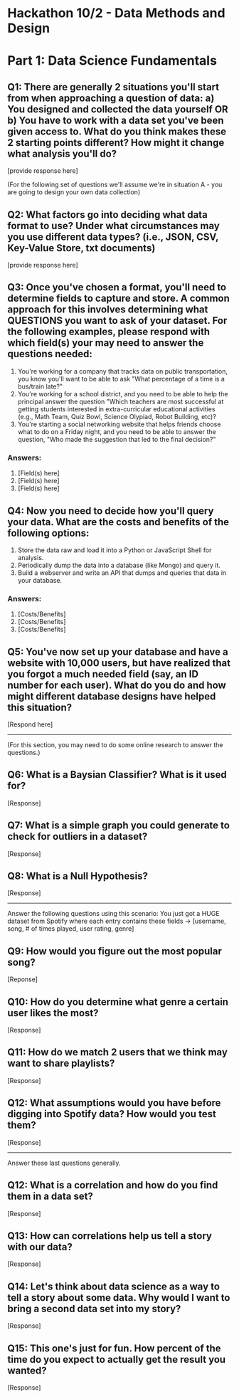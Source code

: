# Hackathon 10/2 - Data Methods and Design

# Part 1: Data Science Fundamentals


## Q1: There are generally 2 situations you'll start from when approaching a question of data: a) You designed and collected the data yourself OR b) You have to work with a data set you've been given access to.  What do you think makes these 2 starting points different?  How might it change what analysis you'll do?
[provide response here]

(For the following set of questions we'll assume we're in situation A - you are going to design your own data collection)

## Q2: What factors go into deciding what data format to use?  Under what circumstances may you use different data types? (i.e., JSON, CSV, Key-Value Store, txt documents)
[provide response here]

## Q3: Once you've chosen a format, you'll need to determine fields to capture and store.  A common approach for this involves determining what QUESTIONS you want to ask of your dataset.  For the following examples, please respond with which field(s) your may need to answer the questions needed:
1. You're working for a company that tracks data on public transportation, you know you'll want to be able to ask "What percentage of a time is a bus/train late?"
2. You're working for a school district, and you need to be able to help the principal answer the question "Which teachers are most successful at getting students interested in extra-curricular educational activities (e.g., Math Team, Quiz Bowl, Science Olypiad, Robot Building, etc)? 
3. You're starting a social networking website that helps friends choose what to do on a Friday night, and you need to be able to answer the question, "Who made the suggestion that led to the final decision?"

### Answers:
1. [Field(s) here]
2. [Field(s) here]
3. [Field(s) here]

## Q4: Now you need to decide how you'll query your data.  What are the costs and benefits of the following options: 
1. Store the data raw and load it into a Python or JavaScript Shell for analysis.  
2. Periodically dump the data into a database (like Mongo) and query it.
3. Build a webserver and write an API that dumps and queries that data in your database.

### Answers:
1. [Costs/Benefits]
2. [Costs/Benefits]
3. [Costs/Benefits]


## Q5: You've now set up your database and have a website with 10,000 users, but have realized that you forgot a much needed field (say, an ID number for each user).  What do you do and how might different database designs have helped this situation?
[Respond here]

---------------

(For this section, you may need to do some online research to answer the questions.)

## Q6: What is a Baysian Classifier?  What is it used for?
[Response]

## Q7: What is a simple graph you could generate to check for outliers in a dataset?
[Response]

## Q8: What is a Null Hypothesis?
[Response]

----------

Answer the following questions using this scenario: You just got a HUGE dataset from Spotify where each entry contains these fields -> [username, song, # of times played, user rating, genre]

## Q9: How would you figure out the most popular song?
[Reponse]

## Q10: How do you determine what genre a certain user likes the most?
[Response]

## Q11: How do we match 2 users that we think may want to share playlists?
[Response]

## Q12: What assumptions would you have before digging into Spotify data?  How would you test them?
[Response]

----------

Answer these last questions generally.

## Q12: What is a correlation and how do you find them in a data set?
[Response]

## Q13: How can correlations help us tell a story with our data? 
[Response]

## Q14: Let's think about data science as a way to tell a story about some data.  Why would I want to bring a second data set into my story?
[Response]

## Q15: This one's just for fun.  How percent of the time do you expect to actually get the result you wanted?
[Response]



